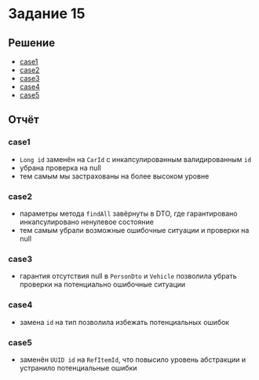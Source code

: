 # Задание 15

## Решение

- [case1](case1)
- [case2](case2)
- [case3](case3)
- [case4](case4)
- [case5](case5)

## Отчёт

### case1

- `Long id` заменён на `CarId` c инкапсулированным валидированным `id`
- убрана проверка на null
- тем самым мы застрахованы на более высоком уровне

### case2

- параметры метода `findAll` завёрнуты в DTO, где гарантировано инкапсулировано ненулевое состояние
- тем самым убрали возможные ошибочные ситуации и проверки на null

### case3

- гарантия отсутствия null в `PersonDto` и `Vehicle` позволила убрать проверки на потенциально ошибочные ситуации

### case4

- замена `id` на тип позволила избежать потенциальных ошибок

### case5

- заменён `UUID id` на `RefItemId`, что повысило уровень абстракции и устранило потенциальные ошибки
